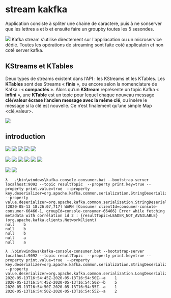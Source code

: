 # stream kakfka

Application consiste à spliter une chaine de caractere, puis à ne sonserver que les lettres a et b et ensuite faire un groupby toutes les 5 sesondes.

![](doc/images/application.jpg)
Kafka stream s'utilise directement sur l'appliacation ou un microservice dédié. Toutes les opérations de streaming sont faite coté applicatoin et non coté server kafka. 

## KStreams et KTables
Deux types de streams existent dans l’API : les KStreams et les KTables. Les **KTables** sont des Streams « **finis** », ou encore selon la nomenclature de Kafka : « **compactés** ». Alors qu’un **KStream** représente un topic Kafka « **infini** », une **KTable** est un topic pour lequel chaque nouveau message **clé/valeur écrase l’ancien message avec la même clé**, ou insère le message si la clé est nouvelle. Ce n’est finalement qu’une simple Map <clé,valeur>.

![](doc/images/kstreamKtable.jpg)


## introduction

![](doc/images/kafkaStream.jpg)
![](doc/images/kafkaStream1.jpg)
![](doc/images/kafkaStream2.jpg)
![](doc/images/kafkaStream3.jpg)
![](doc/images/kafkaStreamProcess.jpg)

![](doc/images/conceptBaseKafka.jpg)
![](doc/images/conceptBaseKafkastream1.jpg)
![](doc/images/conceptBaseKafkastream2.jpg)
![](doc/images/conceptBaseKafkastream3.jpg)
![](doc/images/conceptBaseKafkastream4.jpg)
![](doc/images/conceptBaseKafkastream5.jpg)



![](doc/images/consumerKafka.jpg)
![](doc/images/kafkaProducer.jpg)



````shell script
λ   .\bin\windows\kafka-console-consumer.bat --bootstrap-server localhost:9092 --topic resultTopic  --property print.key=true --property print.value=true  --property key.deserializer=org.apache.kafka.common.serialization.StringDeserializer --property value.deserializer=org.apache.kafka.common.serialization.StringDeserializer
[2020-05-13 18:26:07,717] WARN [Consumer clientId=consumer-console-consumer-66466-1, groupId=console-consumer-66466] Error while fetching metadata with correlation id 2 : {resultTopic=LEADER_NOT_AVAILABLE} (org.apache.kafka.clients.NetworkClient)
null    b
null    b
null    b
null    a
null    a
````



````shell script
λ .\bin\windows\kafka-console-consumer.bat --bootstrap-server localhost:9092 --topic resultTopic  --property print.key=true --property print.value=true  --property key.deserializer=org.apache.kafka.common.serialization.StringDeserializer --property value.deserializer=org.apache.kafka.common.serialization.LongDeserializer
2020-05-13T16:54:45Z-2020-05-13T16:54:50Z--a    1
2020-05-13T16:54:45Z-2020-05-13T16:54:50Z--b    5
2020-05-13T16:54:50Z-2020-05-13T16:54:55Z--a    1
2020-05-13T16:54:50Z-2020-05-13T16:54:55Z--a    2
````

